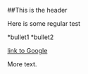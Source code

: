 ##This is the header

Here is some regular test

*bullet1
*bullet2

[link to Google](http://www.google.it)

More text.